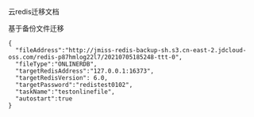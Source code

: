 

云redis迁移文档

基于备份文件迁移





	{
	  "fileAddress":"http://jmiss-redis-backup-sh.s3.cn-east-2.jdcloud-oss.com/redis-p87hmlog22l7/20210705185248-ttt-0",
	  "fileType":"ONLINERDB",
	  "targetRedisAddress":"127.0.0.1:16373",
	  "targetRedisVersion": 6.0,
	  "targetPassword":"redistest0102",
	  "taskName":"testonlinefile",
	  "autostart":true
	}
